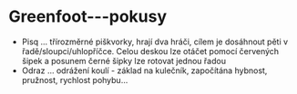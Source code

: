 # Greenfoot---pokusy

- Pisq ... třírozměrné piškvorky, hrají dva hráči, cílem je dosáhnout pěti v řadě/sloupci/uhlopříčce. Celou deskou lze otáčet pomocí červených šipek a posunem černé šipky lze rotovat jednou řadou
- Odraz ... odrážení koulí - základ na kulečník, započítána hybnost, pružnost, rychlost pohybu...
